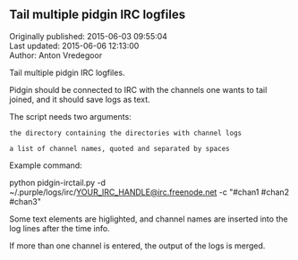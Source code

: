 ## Tail multiple pidgin IRC logfiles  
Originally published: 2015-06-03 09:55:04  
Last updated: 2015-06-06 12:13:00  
Author: Anton Vredegoor  
  
Tail multiple pidgin IRC logfiles. 

Pidgin should be connected to IRC with the channels one
wants to tail joined, and it should save logs as text.

The script needs two arguments:

    the directory containing the directories with channel logs

    a list of channel names, quoted and separated by spaces

Example command:

python pidgin-irctail.py 
    -d ~/.purple/logs/irc/YOUR_IRC_HANDLE@irc.freenode.net 
    -c "#chan1 #chan2 #chan3"

Some text elements are higlighted, and channel names are
inserted into the log lines after the time info.

If more than one channel is entered, the output of the logs
is merged. 
